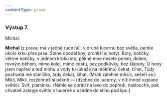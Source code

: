 ```yaml
---
contentType: prose
---
```


### Výstup 7.

Míchal.

**Míchal** (z prava; má v jedné ruce hůl, v druhé lucernu bez světla, pentle okolo krku přes prsa. Stane opodál lípy, prohlíží si boty). Boty, botičky, větrné botičky, v jednom kroku sto; pěkně mne nesete polem, dolem, rovným během, mimo kolej, mimo cestu, bez podkůvky, bez šlápoty. O hony jsem napřed a teď mohu u vody tu (ukáže na mokřinu) čekat, číhat. Tudy pochvatá mé sluníčko, tady čekat, číhat. (Mrak zalehne měsíc, sešeří se.) Mikli, Mikli, rozžehneš si pěkně — (dýchne do lucerny, v níž ihned vzplane světlo). Sviť, plamínku. (Náhle se obrátí na levo do popředí, naslouchá, pak chvatně zakryje světlo v lucerně a usedne do stínu pod lípu.)
